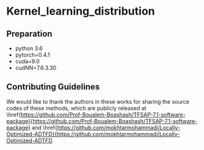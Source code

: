 # Kernel_learning_distribution
## Preparation
- python 3.6
- pytorch=0.4.1
- cuda=9.0
- cudNN=7.6.3.30
## Contributing Guidelines
We would like to thank the authors in these works for sharing the source codes of these methods, which are publicly released at \href{https://github.com/Prof-Boualem-Boashash/TFSAP-7.1-software-package}{https://github.com/Prof-Boualem-Boashash/TFSAP-7.1-software-package} and \href{https://github.com/mokhtarmohammadi/Locally-Optimized-ADTFD}{https://github.com/mokhtarmohammadi/Locally-Optimized-ADTFD

